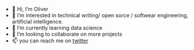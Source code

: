 - 👋 Hi, I’m Oliver
- 👀 I’m interested in technical writing/ open sorce / softwear engineering, artificial intelligence.
- 🌱 I’m currently learning data science
- 💞️ I’m looking to collaborate on more projects
- 📫 you can reach me on [twitter](https://twitter.com/AladiOliver1)

<!---
youngwitty/youngwitty is a ✨ special ✨ repository because its `README.md` (this file) appears on your GitHub profile.
You can click the Preview link to take a look at your changes.
--->
